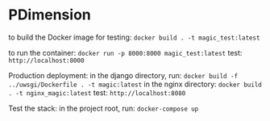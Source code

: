 # PDimension

to build the Docker image for testing:
`docker build . -t magic_test:latest`

to run the container:
`docker run -p 8000:8000 magic_test:latest`
test:
`http://localhost:8000`

Production deployment:
in the django directory, run:
`docker build -f ../uwsgi/Dockerfile . -t magic:latest`
in the nginx directory:
`docker build . -t nginx_magic:latest`
test:
`http://localhost:8080`

Test the stack:
in the project root, run:
`docker-compose up`
